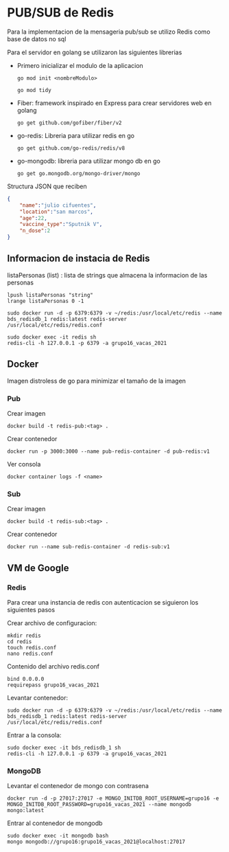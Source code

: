 # PUB/SUB de Redis

Para la implementacion de la mensageria pub/sub se utilizo Redis como base de datos no sql

Para el servidor en golang se utilizaron las siguientes librerias

- Primero inicializar el modulo de la aplicacion

    ```go mod init <nombreModulo>```

    ```go mod tidy```

- Fiber: framework inspirado en Express para crear servidores web en golang

    ```go get github.com/gofiber/fiber/v2```

- go-redis: Libreria para utilizar redis en go

    ```go get github.com/go-redis/redis/v8```

- go-mongodb: libreria para utilizar mongo db en go

    ```go get go.mongodb.org/mongo-driver/mongo```


Structura JSON que reciben

```JSON
{
    "name":"julio cifuentes",
    "location":"san marcos",
    "age":22,
    "vaccine_type":"Sputnik V",
    "n_dose":2
}
```


## Informacion de instacia de Redis

listaPersonas (list) : lista de strings que almacena la informacion de las personas

    lpush listaPersonas "string"
    lrange listaPersonas 0 -1


```
sudo docker run -d -p 6379:6379 -v ~/redis:/usr/local/etc/redis --name bds_redisdb_1 redis:latest redis-server /usr/local/etc/redis/redis.conf 
```

```
sudo docker exec -it redis sh
redis-cli -h 127.0.0.1 -p 6379 -a grupo16_vacas_2021
```

## Docker

Imagen distroless de go para minimizar el tamaño de la imagen

### Pub

Crear imagen

```docker build -t redis-pub:<tag> .```

Crear contenedor

```docker run -p 3000:3000 --name pub-redis-container -d pub-redis:v1```

Ver consola

```docker container logs -f <name>```

### Sub

Crear imagen

```docker build -t redis-sub:<tag> .```

Crear contenedor

```docker run --name sub-redis-container -d redis-sub:v1```

## VM de Google

### Redis

Para crear una instancia de redis con autenticacion se siguieron los siguientes pasos

Crear archivo de configuracion:

```
mkdir redis
cd redis
touch redis.conf
nano redis.conf
```

Contenido del archivo redis.conf

```
bind 0.0.0.0
requirepass grupo16_vacas_2021
```

Levantar contenedor:

```
sudo docker run -d -p 6379:6379 -v ~/redis:/usr/local/etc/redis --name bds_redisdb_1 redis:latest redis-server /usr/local/etc/redis/redis.conf
```

Entrar a la consola:

```
sudo docker exec -it bds_redisdb_1 sh
redis-cli -h 127.0.0.1 -p 6379 -a grupo16_vacas_2021
```

### MongoDB

Levantar el contenedor de mongo con contrasena

```
docker run -d -p 27017:27017 -e MONGO_INITDB_ROOT_USERNAME=grupo16 -e MONGO_INITDB_ROOT_PASSWORD=grupo16_vacas_2021 --name mongodb mongo:latest
```

Entrar al contenedor de mongodb

```
sudo docker exec -it mongodb bash
mongo mongodb://grupo16:grupo16_vacas_2021@localhost:27017
```